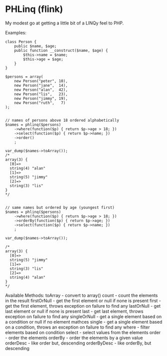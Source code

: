 PHLinq (flink)
==============

My modest go at getting a little bit of a LINQy feel to PHP.

Examples:

    class Person {
        public $name, $age;
        public function __construct($name, $age) {
            $this->name = $name;
            $this->age = $age;
        }
    }

    $persons = array(
        new Person("peter", 10),
        new Person("jane",  14),
        new Person("alan",  42),
        new Person("lis",   23),
        new Person("jimmy", 19),
        new Person("ruth",   7)
    );


    // names of persons above 18 ordered alphabetically
    $names = phlinq($persons)
        ->where(function($p) { return $p->age > 18; })
        ->select(function($p) { return $p->name; })
        ->order()
        ;

    var_dump($names->toArray());
    /*
    array(3) {
      [0]=>
      string(4) "alan"
      [1]=>
      string(5) "jimmy"
      [2]=>
      string(3) "lis"
    } 
    */


    // same names but ordered by age (youngest first)
    $names = phlinq($persons)
        ->where(function($p) { return $p->age > 18; })
        ->orderBy(function($p) { return $p->age; })
        ->select(function($p) { return $p->name; })
        ;

    var_dump($names->toArray());

    /*
    array(3) {
      [0]=>
      string(5) "jimmy"
      [1]=>
      string(3) "lis"
      [2]=>
      string(4) "alan"
    }
    */


Available Methods:
    toArray - convert to array()
    count - count the elements in the result
    firstOrNull - get the first element or null if none is present
    first - get the first element, throws exception on failure to find any
    lastOrNull - get last element or null if none is present
    last - get last element, throws exception on failure to find any
    singleOrNull - get a single element based on a condition or null if no element mathces
    single - get a single element based on a condition, throws an exception on failure to find any
    where - filter elements based on condition
    select - select values from the elements
    order - order the elements
    orderBy - order the elements by a given value
    orderDesc - like order but, descending
    orderByDesc - like orderBy, but descending
